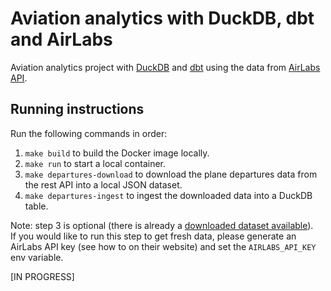 # Aviation analytics with DuckDB, dbt and AirLabs
Aviation analytics project with [DuckDB](https://duckdb.org/) and [dbt](https://docs.getdbt.com/docs/introduction) using the data from [AirLabs API](https://airlabs.co).

## Running instructions
Run the following commands in order:
1. `make build` to build the Docker image locally.
2. `make run` to start a local container.
3. `make departures-download` to download the plane departures data from the rest API into a local JSON dataset.
4. `make departures-ingest` to ingest the downloaded data into a DuckDB table.

Note: step 3 is optional (there is already a [downloaded dataset available](data/departures_eze.json)).  
If you would like to run this step to get fresh data, please generate an AirLabs API key (see how to on their website) and set the `AIRLABS_API_KEY` env variable.

[IN PROGRESS]
